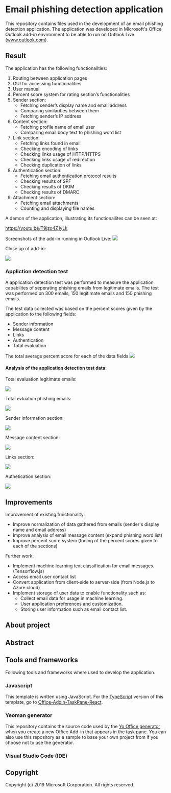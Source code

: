 # Email phishing detection application

This repository contains files used in the development of an email phishing detection application. The application was developed in Microsoft's Office Outlook add-in environment to be able to run on Outlook Live (www.outlook.com).

## Result

The application has the following functionailties:

1.  Routing between application pages
2.  GUI for accessing functionalities
3.  User manual
4.  Percent score system for rating section’s functionalities
5.  Sender section:
    - Fetching sender’s display name and email address
    - Comparing similarities between them
    - Fetching sender’s IP address
6.	Content section:
    - Fetching profile name of email user
    - Comparing email body text to phishing word list
7.	Link section:
    - Fetching links found in email
    - Checking encoding of links
    - Checking links usage of HTTP/HTTPS
    - Checking links usage of redirection
    - Checking duplication of links
8.	Authentication section:
    - Fetching email authentication protocol results
    - Checking results of SPF
    - Checking results of DKIM
    - Checking results of DMARC
9.	Attachment section:
    - Fetching email attachments
    - Counting and displaying file names
  
A demon of the application, illustrating its functionailites can be seen at:

  https://youtu.be/T9jzo4Z1yLk


Screenshots of the add-in running in Outlook Live:
![](figures/add_in_in_outlook.png)

Close up of add-in:

![](figures/add_in_close_up.png)

### Appliction detection test

A application detection test was performed to measure the application capabilites of seperating phishing emails from legitimate emails.
The test was performed on 300 emails, 150 legitimate emails and 150 phishing emails.

The test data collected was based on the percent scores given by the application to the following fields:
  - Sender information
  - Message content
  - Links
  - Authentication
  - Total evaluation

The total average percent score for each of the data fields
![](figures/total_evaluation_score.png)

#### Analysis of the application detection test data:

Total evaluation legitimate emails:

![](figures/tot_eva_150_legit_emails.png)

Total evluation phishing emails:

![](figures/tot_eva_150_phishing_emails.png)

Sender information section:

![](figures/sender_section_emails.png)

Message content section:

![](figures/content_section_emails.png)

Links section:

![](figures/links_section_emails.png)

Authetication section:

![](figures/authentication_section_links.png)

## Improvements
Improvement of existing functionality:
- Improve normalization of data gathered from emails (sender's display name and email address)
- Improve analysis of email message content (expand phishing word list)
- Improve percent score system (tuning of the percent scores given to each of the sections)
    
Further work:
- Implement machine learning text classification for email messages. (Tensorflow.js)
- Access email user contact list
- Convert application from client-side to server-side (from Node.js to Azure cloud)
- Implement storage of user data to enable functionality such as:
  - Collect email data for usage in machine learning.
  - User application preferences and customization.
  - Storing user information such as email contact list.

    

## About project

## Abstract

## Tools and frameworks

Following tools and frameworks where used to develop the application.

### Javascript
This template is written using JavaScript. For the [TypeScript](http://www.typescriptlang.org/) version of this template, go to [Office-Addin-TaskPane-React](https://github.com/OfficeDev/Office-Addin-TaskPane-React).

### Yeoman generator
This repository contains the source code used by the [Yo Office generator](https://github.com/OfficeDev/generator-office) when you create a new Office Add-in that appears in the task pane. You can also use this repository as a sample to base your own project from if you choose not to use the generator. 

### Visual Studio Code (IDE)


## Copyright

Copyright (c) 2019 Microsoft Corporation. All rights reserved.
